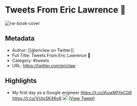 # Tweets From Eric Lawrence 🎻

![rw-book-cover](https://pbs.twimg.com/profile_images/1540416140912087043/C1IEOsY7.jpg)

## Metadata
- Author: [[@ericlaw on Twitter]]
- Full Title: Tweets From Eric Lawrence 🎻
- Category: #tweets
- URL: https://twitter.com/ericlaw

## Highlights
- My first day as a Google engineer https://t.co/AuwMIYpCG6 https://t.co/VUtxSK46o6
  ![](https://pbs.twimg.com/media/E4g4rofWQAAz4oC.png) ([View Tweet](https://twitter.com/ericlaw/status/1407437216700370946))
